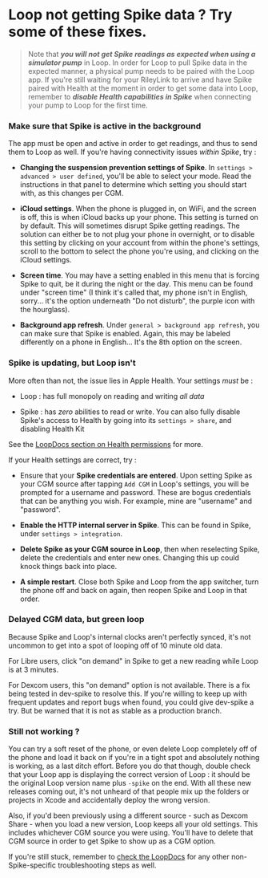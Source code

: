 # Loop not getting Spike data ? Try some of these fixes.
>
> Note that ***you will not get Spike readings as expected when using a simulator pump*** in Loop. In order for Loop to pull Spike data in the expected manner, a physical pump needs to be paired with the Loop app.
> If you're still waiting for your RileyLink to arrive and have Spike paired with Health at the moment in order to get some data into Loop, remember to ***disable Health capabilities in Spike*** when connecting your pump to Loop for the first time.
>
### Make sure that Spike is active in the background
The app must be open and active in order to get readings, and thus to send them to Loop as well. If you're having connectivity issues *within Spike*, try :

* **Changing the suspension prevention settings of Spike**. In `settings > advanced > user defined`, you'll be able to select your mode. Read the instructions in that panel to determine which setting you should start with, as this changes per CGM.

* **iCloud settings**. When the phone is plugged in, on WiFi, and the screen is off, this is when iCloud backs up your phone. This setting is turned on by default. This will sometimes disrupt Spike getting readings. The solution can either be to not plug your phone in overnight, or to disable this setting by clicking on your account from within the phone's settings, scroll to the bottom to select the phone you're using, and clicking on the iCloud settings.

* **Screen time**. You may have a setting enabled in this menu that is forcing Spike to quit, be it during the night or the day. This menu can be found under "screen time" (I think it's called that, my phone isn't in English, sorry... it's the option underneath "Do not disturb", the purple icon with the hourglass).

* **Background app refresh**. Under `general > background app refresh`, you can make sure that Spike is enabled. Again, this may be labeled differently on a phone in English... It's the 8th option on the screen.

### Spike is updating, but Loop isn't
More often than not, the issue lies in Apple Health. Your settings *must* be :

* Loop : has full monopoly on reading and writing *all data*

* Spike : has *zero* abilities to read or write. You can also fully disable Spike's access to Health by going into its `settings > share`, and disabling Health Kit

See the [LoopDocs section on Health permissions](https://loopkit.github.io/loopdocs/build/health/) for more.

If your Health settings are correct, try :

* Ensure that your **Spike credentials are entered**. Upon setting Spike as your CGM source after tapping `Add CGM` in Loop's settings, you will be prompted for a username and password. These are bogus credentials that can be anything you wish. For example, mine are "username" and "password".

* **Enable the HTTP internal server in Spike**. This can be found in Spike, under  `settings > integration`.

* **Delete Spike as your CGM source in Loop**, then when reselecting Spike, delete the credentials and enter new ones. Changing this up could knock things back into place.

* **A simple restart**. Close both Spike and Loop from the app switcher, turn the phone off and back on again, then reopen Spike and Loop in that order.

### Delayed CGM data, but green loop
Because Spike and Loop's internal clocks aren't perfectly synced, it's not uncommon to get into a spot of looping off of 10 minute old data.

For Libre users, click "on demand" in Spike to get a new reading while Loop is at 3 minutes.

For Dexcom users, this "on demand" option is not available. There is a fix being tested in dev-spike to resolve this. If you're willing to keep up with frequent updates and report bugs when found, you could give dev-spike a try. But be warned that it is not as stable as a production branch.

### Still not working ?
You can try a soft reset of the phone, or even delete Loop completely off of the phone and load it back on if you're in a tight spot and absolutely nothing is working, as a last ditch effort. Before you do that though, double check that your Loop app is displaying the correct version of Loop : it should be the original Loop version name plus `-spike` on the end. With all these new releases coming out, it's not unheard of that people mix up the folders or projects in Xcode and accidentally deploy the wrong version.

Also, if you'd been previously using a different source - such as Dexcom Share - when you load a new version, Loop keeps all your old settings. This includes whichever CGM source you were using. You'll have to delete that CGM source in order to get Spike to show up as a CGM option.

If you're still stuck, remember to [check the LoopDocs](https://loopkit.github.io/loopdocs/troubleshooting/overview/) for any other non-Spike-specific troubleshooting steps as well.
